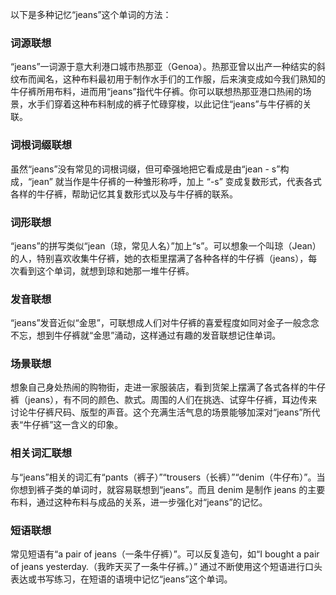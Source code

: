 以下是多种记忆“jeans”这个单词的方法：

### 词源联想
“jeans”一词源于意大利港口城市热那亚（Genoa）。热那亚曾以出产一种结实的斜纹布而闻名，这种布料最初用于制作水手们的工作服，后来演变成如今我们熟知的牛仔裤所用布料，进而用“jeans”指代牛仔裤。你可以联想热那亚港口热闹的场景，水手们穿着这种布料制成的裤子忙碌穿梭，以此记住“jeans”与牛仔裤的关联。

### 词根词缀联想
虽然“jeans”没有常见的词根词缀，但可牵强地把它看成是由“jean - s”构成，“jean” 就当作是牛仔裤的一种雏形称呼，加上 “-s” 变成复数形式，代表各式各样的牛仔裤，帮助记忆其复数形式以及与牛仔裤的联系。 

### 词形联想
“jeans”的拼写类似“jean（琼，常见人名）”加上“s”。可以想象一个叫琼（Jean）的人，特别喜欢收集牛仔裤，她的衣柜里摆满了各种各样的牛仔裤（jeans），每次看到这个单词，就想到琼和她那一堆牛仔裤。

### 发音联想
“jeans”发音近似“金思”，可联想成人们对牛仔裤的喜爱程度如同对金子一般念念不忘，想到牛仔裤就“金思”涌动，这样通过有趣的发音联想记住单词。 

### 场景联想
想象自己身处热闹的购物街，走进一家服装店，看到货架上摆满了各式各样的牛仔裤（jeans），有不同的颜色、款式。周围的人们在挑选、试穿牛仔裤，耳边传来讨论牛仔裤尺码、版型的声音。这个充满生活气息的场景能够加深对“jeans”所代表“牛仔裤”这一含义的印象。

### 相关词汇联想
与“jeans”相关的词汇有“pants（裤子）”“trousers（长裤）”“denim（牛仔布）”。当你想到裤子类的单词时，就容易联想到“jeans”。而且 denim 是制作 jeans 的主要布料，通过这种布料与成品的关系，进一步强化对“jeans”的记忆。 

### 短语联想
常见短语有“a pair of jeans（一条牛仔裤）”。可以反复造句，如“I bought a pair of jeans yesterday.（我昨天买了一条牛仔裤。）” 通过不断使用这个短语进行口头表达或书写练习，在短语的语境中记忆“jeans”这个单词。 